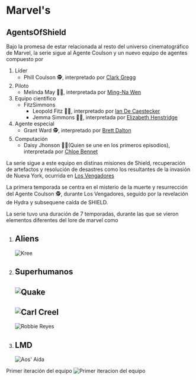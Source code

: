 # Marvel's
## AgentsOfShield

Bajo la promesa de estar relacionada al resto del universo cinematográfico de Marvel,
la serie sigue al Agente Coulson y un nuevo equipo de agentes compuesto por
1. Líder
    - Phill Coulson :detective:, interpretado por [Clark Gregg](https://en.wikipedia.org/wiki/Clark_Gregg)
2. Piloto
    - Melinda May :woman_pilot:, interpretada por [Ming-Na Wen](https://en.wikipedia.org/wiki/Ming-Na_Wen)
3. Equipo científico
    - FitzSimmons
        - Leopold Fitz :man_scientist:, interpretado por [Ian De Caestecker](https://en.wikipedia.org/wiki/Iain_De_Caestecker) 
        - Jemma Simmons :woman_scientist:, interpretada por [Elizabeth Henstridge](https://en.wikipedia.org/wiki/Elizabeth_Henstridge)
4. Agente especial
    - Grant Ward :detective:, interpretado por [Brett Dalton](https://en.wikipedia.org/wiki/Brett_Dalton)
5. Computación
    - Daisy Jhonson :woman_technologist:(Quien se une en los primeros episodios), interpretada por [Chloe Bennet](https://en.wikipedia.org/wiki/Chloe_Bennet)

La serie sigue a este equipo en distinas misiones de Shield, recuperación de artefactos y resolución de desastres como los resultantes de la invasión de Nueva York, ocurrida en [Los Vengadores](https://marvelcinematicuniverse.fandom.com/wiki/The_Avengers)

La primera temporada se centra en el misterio de la muerte y resurrección del Agente Coulson :detective:, durante Los Vengadores, seguido por la revelación de Hydra y subsequene caída de SHIELD.

La serie tuvo una duración de 7 temporadas, durante las que se vieron elementos diferentes del lore de marvel como
1. Aliens
    - 
    ![Kree](https://static.wikia.nocookie.net/marvelcinematicuniverse/images/d/d6/Coulson_discovering_GH.png/revision/latest/scale-to-width-down/1000?cb=20141114234940)
2. Superhumanos
    - 
    ![Quake](https://i.ytimg.com/vi/mIvmT1KBPxA/mqdefault.jpg)
    - 
    ![Carl Creel](https://static.wikia.nocookie.net/marvelcinematicuniverse/images/e/e8/15-Creel_Absorbs_Gravitonium.png/revision/latest/scale-to-width-down/1000?cb=20200622094651)
    - 
    ![Robbie Reyes](https://media.tenor.com/VEMl9BWlQIsAAAAS/ghost-rider.gif)
3. LMD
    - 
    ![Aos' Aida](https://static.wikia.nocookie.net/marvelcinematicuniverse/images/b/bb/Uprising_16.jpg/revision/latest/scale-to-width-down/1000?cb=20210407021836)

Primer iteración del equipo 
![Primer iteracion del equipo](https://static.wikia.nocookie.net/marvelcinematicuniverse/images/1/10/AoS_Season_One_Poster.jpg/revision/latest/scale-to-width-down/1000?cb%3D20160913175145)